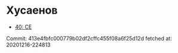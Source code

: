 # Хусаенов
- [40: CE](40.md)

Commit: 413e4fbfc000779b02df2cffc455f08a6f25d12d
 fetched at: 20201216-224813
